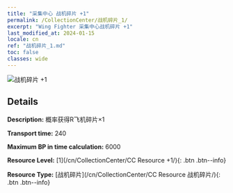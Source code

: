 ```yaml
---
title: "采集中心 战机碎片 +1"
permalink: /CollectionCenter/战机碎片_1/
excerpt: "Wing Fighter 采集中心战机碎片 +1"
last_modified_at: 2024-01-15
locale: cn
ref: "战机碎片_1.md"
toc: false
classes: wide
---
```



![战机碎片 +1](/images/cc/CC_Fighter_Shard_1.png)

## Details

  **Description:** 概率获得R飞机碎片×1

  **Transport time:** 240

  **Maximum BP in time calculation:** 6000

  **Resource Level:** [1](/cn/CollectionCenter/CC Resource +1/){: .btn .btn--info}

  **Resource Type:** [战机碎片](/cn/CollectionCenter/CC Resource 战机碎片/){: .btn .btn--info}

